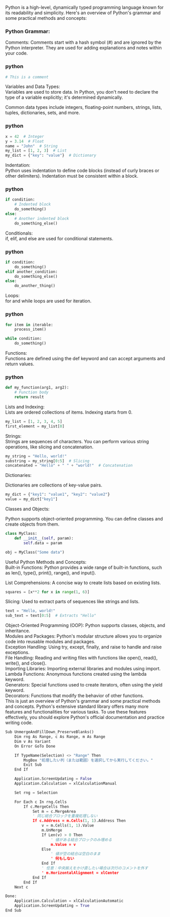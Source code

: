 Python is a high-level, dynamically typed programming language known for its readability and simplicity. Here's an overview of Python's grammar and some practical methods and concepts:<br>

### Python Grammar:
Comments: Comments start with a hash symbol (#) and are ignored by the Python interpreter. They are used for adding explanations and notes within your code.<br>

### python
```python
# This is a comment
```
Variables and Data Types:<br>
Variables are used to store data. In Python, you don't need to declare the type of a variable explicitly; it's determined dynamically.<br>

Common data types include integers, floating-point numbers, strings, lists, tuples, dictionaries, sets, and more.<br>

### python
```python
x = 42  # Integer
y = 3.14  # Float
name = "John"  # String
my_list = [1, 2, 3]  # List
my_dict = {"key": "value"}  # Dictionary
```

Indentation:<br>
Python uses indentation to define code blocks (instead of curly braces or other delimiters). Indentation must be consistent within a block.<br>

### python
```python
if condition:
    # Indented block
    do_something()
else:
    # Another indented block
    do_something_else()
```

Conditionals:<br>
if, elif, and else are used for conditional statements.<br>

### python
```python
if condition:
    do_something()
elif another_condition:
    do_something_else()
else:
    do_another_thing()
```

Loops:<br>
for and while loops are used for iteration.<br>

### python
```python
for item in iterable:
    process_item()

while condition:
    do_something()
```
Functions:<br>
Functions are defined using the def keyword and can accept arguments and return values.<br>

### python
```python
def my_function(arg1, arg2):
    # Function body
    return result
```

Lists and Indexing:<br>
Lists are ordered collections of items. Indexing starts from 0.<br>
```python
my_list = [1, 2, 3, 4, 5]
first_element = my_list[0]
```

Strings:<br>
Strings are sequences of characters. You can perform various string operations, like slicing and concatenation.<br>
```python
my_string = "Hello, world!"
substring = my_string[0:5]  # Slicing
concatenated = "Hello" + " " + "world!"  # Concatenation
```
Dictionaries:<br>

Dictionaries are collections of key-value pairs.<br>
```python
my_dict = {"key1": "value1", "key2": "value2"}
value = my_dict["key1"]
```

Classes and Objects:<br>

Python supports object-oriented programming. You can define classes and create objects from them.<br>
```python
class MyClass:
    def __init__(self, param):
        self.data = param

obj = MyClass("Some data")
```
Useful Python Methods and Concepts:<br>
Built-in Functions: Python provides a wide range of built-in functions, such as len(), type(), print(), range(), and input().<br>

List Comprehensions: A concise way to create lists based on existing lists.<br>

```python
squares = [x**2 for x in range(1, 6)]
```
Slicing: Used to extract parts of sequences like strings and lists.<br>

```python
text = "Hello, world!"
sub_text = text[0:5]  # Extracts "Hello"
```
Object-Oriented Programming (OOP): Python supports classes, objects, and inheritance.<br>
Modules and Packages: Python's modular structure allows you to organize code into reusable modules and packages.<br>
Exception Handling: Using try, except, finally, and raise to handle and raise exceptions.<br>
File Handling: Reading and writing files with functions like open(), read(), write(), and close().<br>
Importing Libraries: Importing external libraries and modules using import.<br>
Lambda Functions: Anonymous functions created using the lambda keyword.<br>
Generators: Special functions used to create iterators, often using the yield keyword.<br>
Decorators: Functions that modify the behavior of other functions.<br>
This is just an overview of Python's grammar and some practical methods and concepts. Python's extensive standard library offers many more features and functionalities for various tasks. To use these features effectively, you should explore Python's official documentation and practice writing code.<br>

```python
Sub UnmergeAndFillDown_PreserveBlanks()
    Dim rng As Range, c As Range, m As Range
    Dim v As Variant
    On Error GoTo Done

    If TypeName(Selection) <> "Range" Then
        MsgBox "処理したい列（または範囲）を選択してから実行してください。"
        Exit Sub
    End If

    Application.ScreenUpdating = False
    Application.Calculation = xlCalculationManual

    Set rng = Selection

    For Each c In rng.Cells
        If c.MergeCells Then
            Set m = c.MergeArea
            ' 同じ結合ブロックを重複処理しない
            If c.Address = m.Cells(1, 1).Address Then
                v = m.Cells(1, 1).Value
                m.UnMerge
                If Len(v) > 0 Then
                    ' 値がある結合ブロックのみ埋める
                    m.Value = v
                Else
                    ' 値が空の結合は空白のまま
                    ' 何もしない
                End If
                ' 任意：中央揃えをかけ直したい場合は次行のコメントを外す
                ' m.HorizontalAlignment = xlCenter
            End If
        End If
    Next c

Done:
    Application.Calculation = xlCalculationAutomatic
    Application.ScreenUpdating = True
End Sub

```

